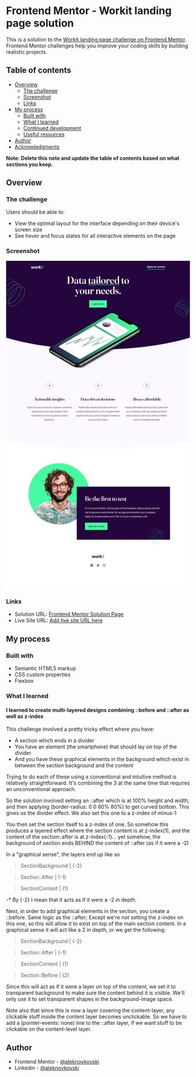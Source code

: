 # Frontend Mentor - Workit landing page solution

This is a solution to the [Workit landing page challenge on Frontend Mentor](https://www.frontendmentor.io/challenges/workit-landing-page-2fYnyle5lu). Frontend Mentor challenges help you improve your coding skills by building realistic projects.

## Table of contents

- [Overview](#overview)
    - [The challenge](#the-challenge)
    - [Screenshot](#screenshot)
    - [Links](#links)
- [My process](#my-process)
    - [Built with](#built-with)
    - [What I learned](#what-i-learned)
    - [Continued development](#continued-development)
    - [Useful resources](#useful-resources)
- [Author](#author)
- [Acknowledgments](#acknowledgments)

**Note: Delete this note and update the table of contents based on what sections you keep.**

## Overview

### The challenge

Users should be able to:

- View the optimal layout for the interface depending on their device's screen size
- See hover and focus states for all interactive elements on the page

### Screenshot

![](./screenshot.jpeg)

### Links

- Solution URL: [Frontend Mentor Solution Page](https://www.frontendmentor.io/solutions/supertricky-landingpage-with-multilayered-design-QkxFFZNl0i)
- Live Site URL: [Add live site URL here](https://aleknovkovski.github.io/FEM-workit-landing-page/working/)

## My process

### Built with

- Semantic HTML5 markup
- CSS custom properties
- Flexbox

### What I learned

#### I learned to create multi-layered designs combining ::before and ::after as well as z-index

This challenge involved a pretty tricky effect where you have:
- A section which ends in a divider
- You have an element (the smartphone) that should lay on top of the divider
- And you have these graphical elements in the background which exist in between the section background and the content

Trying to do each of these using a conventional and intuitive method is relatively straightforward. It's combining the 3 at the same time that requires an unconventional approach.

So the solution involved setting an ::after which is at 100% height and width, and then applying (border-radius: 0 0 80% 80%) to get curved bottom. This gives us the divider effect. We also set this one to a z-index of minus-1

You then set the section itself to a z-index of one. So somehow this produces a layered effect where the section content is at z-index(1), and the content of the section::after is at z-index(-1)... yet somehow, the background of section ends BEHIND the content of ::after (as if it were a -2)

In a "graphical sense", the layers end up like so

>SectionBackground | {-2}

>Section::After | (-1)

>SectionContent | (1)

-* By {-2} I mean that it acts as if it were a -2 in depth.

Next, in order to add graphical elements in the section, you create a ::before. Same logic as the ::after; Except we're not setting the z-index on this one, so this will allow it to exist on top of the main section content. In a graphical sense it will act like a 2 in depth, or we get the following:

>SectionBackground | {-2}

>Section::After | (-1)

>SectionContent | (1)

>Section::Before | (2)

Since this will act as if it were a layer on top of the content, we set it to transparent background to make sure the content behind it is visible. We'll only use it to set transparent shapes in the background-image space.

Note also that since this is now a layer covering the content-layer, any clickable stuff inside the content layer becomes unclickable. So we have to add a (pointer-events: none) line to the ::after layer, if we want stuff to be clickable on the content-level layer.

## Author

- Frontend Mentor - [@aleknovkovski](https://www.frontendmentor.io/profile/aleknovkovski)
- Linkedin - [@aleknovkovski](https://www.linkedin.com/in/aleknovkovski/)